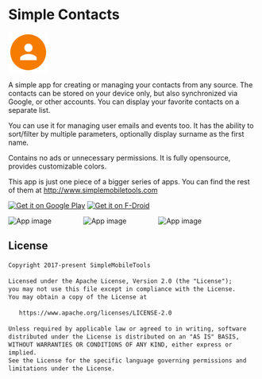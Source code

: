 # Simple Contacts
<img alt="Logo" src="app/src/main/res/mipmap-xxxhdpi/ic_launcher.png" width="80" />

A simple app for creating or managing your contacts from any source. The contacts can be stored on your device only, but also synchronized via Google, or other accounts. You can display your favorite contacts on a separate list.

You can use it for managing user emails and events too. It has the ability to sort/filter by multiple parameters, optionally display surname as the first name.

Contains no ads or unnecessary permissions. It is fully opensource, provides customizable colors.

This app is just one piece of a bigger series of apps. You can find the rest of them at http://www.simplemobiletools.com

<a href='https://play.google.com/store/apps/details?id=com.simplemobiletools.contacts'><img src='http://simplemobiletools.github.io/assets/public/google-play.png' alt='Get it on Google Play' height='45' /></a>
<a href='https://f-droid.org/app/com.simplemobiletools.contacts'><img src='http://simplemobiletools.github.io/assets/public/f-droid.png' alt='Get it on F-Droid' height='45' /></a>

<div style="display:flex;">
<img alt="App image" src="fastlane/metadata/android/en-US/images/phoneScreenshots/screenshots/app.png" width="30%">
<img alt="App image" src="fastlane/metadata/android/en-US/images/phoneScreenshots/screenshots/app_2.png" width="30%">
<img alt="App image" src="fastlane/metadata/android/en-US/images/phoneScreenshots/screenshots/app_3.png" width="30%">
</div>

License
-------
    Copyright 2017-present SimpleMobileTools
    
    Licensed under the Apache License, Version 2.0 (the "License");
    you may not use this file except in compliance with the License.
    You may obtain a copy of the License at
    
       https://www.apache.org/licenses/LICENSE-2.0
    
    Unless required by applicable law or agreed to in writing, software
    distributed under the License is distributed on an "AS IS" BASIS,
    WITHOUT WARRANTIES OR CONDITIONS OF ANY KIND, either express or implied.
    See the License for the specific language governing permissions and
    limitations under the License.
